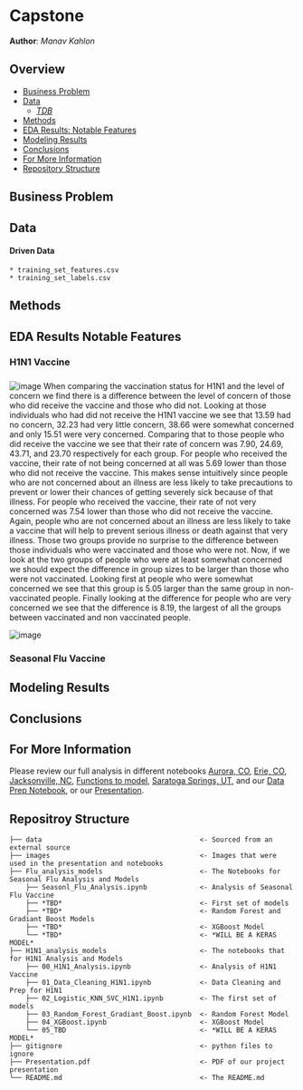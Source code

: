 # Capstone
 
**Author**: *Manav Kahlon*
  
## Overview
- [Business Problem](#Business-Problem)
- [Data](#Data)
   - [*TDB*](./data)
- [Methods](#Methods)
- [EDA Results: Notable Features](#EDA-Results-Notable-Features) 
- [Modeling Results](#Modeling-Results)
- [Conclusions](#Conclusions)
- [For More Information](#For-More-Information)
- [Repository Structure](#Repositroy-Structure)
  

## Business Problem  
 
## Data


 #### Driven Data
    * training_set_features.csv
    * training_set_labels.csv
    
   
## Methods

    
## EDA Results Notable Features


### H1N1 Vaccine

#####
![image](.images/H1N1_and_race.png)
When comparing the vaccination status for H1N1 and the level of concern we find there is a difference between the level of concern of those who did receive the vaccine and those who did not. Looking at those individuals who had did not receive the H1N1 vaccine we see that $13.59%$ had no concern, $32.23%$ had very little concern, $38.66%$ were somewhat concerned and only $15.51%$ were very concerned. Comparing that to those people who did receive the vaccine we see that their rate of concern was $7.90%$, $24.69%$, $43.71%$, and $23.70%$ respectively for each group. For people who received the vaccine, their rate of not being concerned at all was $5.69%$ lower than those who did not receive the vaccine. This makes sense intuitively since people who are not concerned about an illness are less likely to take precautions to prevent or lower their chances of getting severely sick because of that illness. For people who received the vaccine, their rate of not very concerned was $7.54%$ lower than those who did not receive the vaccine. Again, people who are not concerned about an illness are less likely to take a vaccine that will help to prevent serious illness or death against that very illness. Those two groups provide no surprise to the difference between those individuals who were vaccinated and those who were not. Now, if we look at the two groups of people who were at least somewhat concerned we should expect the difference in group sizes to be larger than those who were not vaccinated. Looking first at people who were somewhat concerned we see that this group is $5.05%$ larger than the same group in non-vaccinated people. Finally looking at the difference for people who are very concerned we see that the difference is $8.19%$, the largest of all the groups between vaccinated and non vaccinated people.

![image](.images/H1N1_concern_vaccination.png)



### Seasonal Flu Vaccine

 
## Modeling Results

    
## Conclusions


    
    
## For More Information
Please review our full analysis in different notebooks [Aurora, CO](./notebooks/Aurora_CO_80016.ipynb), [Erie, CO](./notebooks/Erie_CO_80516.ipynb), [Jacksonville, NC](./notebooks/Jacksonville_NC_28546.ipynb), [Functions to model](./notebooks/Phase_4_functions.py), [Saratoga Springs, UT](./notebooks/Saratoga_Springs_UT_84045.ipynb), and our [Data Prep Notebook](./notebooks/zip_code_selection_and_one_model.ipynb), or our [Presentation](./Presentation.pdf).    
    
## Repositroy Structure
```  
├── data                                       <- Sourced from an external source
├── images                                     <- Images that were used in the presentation and notebooks
├── Flu_analysis_models                        <- The Notebooks for Seasonal Flu Analysis and Models
    ├── Seasonl_Flu_Analysis.ipynb             <- Analysis of Seasonal Flu Vaccine
    ├── *TBD*                                  <- First set of models
    ├── *TBD*                                  <- Random Forest and Gradiant Boost Models
    ├── *TBD*                                  <- XGBoost Model
    └── *TBD*                                  <- *WILL BE A KERAS MODEL* 
├── H1N1_analysis_models                       <- The notebooks that for H1N1 Analysis and Models
    ├── 00_H1N1_Analysis.ipynb                 <- Analysis of H1N1 Vaccine
    ├── 01_Data_Cleaning_H1N1.ipynb            <- Data Cleaning and Prep for H1N1
    ├── 02_Logistic_KNN_SVC_H1N1.ipynb         <- The first set of models
    ├── 03_Random_Forest_Gradiant_Boost.ipynb  <- Random Forest Model
    ├── 04_XGBoost.ipynb                       <- XGBoost Model
    └── 05_TBD                                 <- *WILL BE A KERAS MODEL*
├── gitignore                                  <- python files to ignore 
├── Presentation.pdf                           <- PDF of our project presentation  
└── README.md                                  <- The README.md
```
